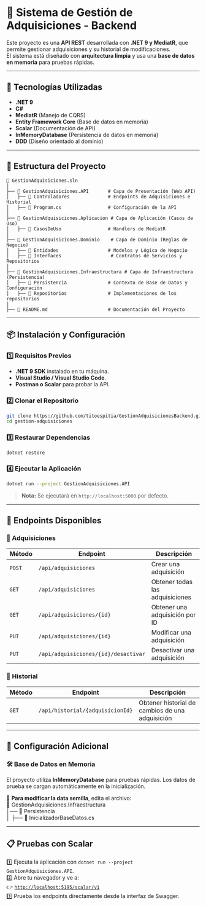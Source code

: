 # 📌 Sistema de Gestión de Adquisiciones - Backend

Este proyecto es una **API REST** desarrollada con **.NET 9 y MediatR**, que permite gestionar adquisiciones y su historial de modificaciones.  
El sistema está diseñado con **arquitectura limpia** y usa una **base de datos en memoria** para pruebas rápidas.

---

## 🚀 Tecnologías Utilizadas
- **.NET 9**
- **C#**
- **MediatR** (Manejo de CQRS)
- **Entity Framework Core** (Base de datos en memoria)
- **Scalar** (Documentación de API)
- **InMemoryDatabase** (Persistencia de datos en memoria)
- **DDD** (Diseño orientado al dominio)

---

## 📂 Estructura del Proyecto
```
📂 GestionAdquisiciones.sln
│
├── 📂 GestionAdquisiciones.API       # Capa de Presentación (Web API)
│   ├── 📂 Controladores              # Endpoints de Adquisiciones e Historial
│   ├── 📄 Program.cs                 # Configuración de la API
│
├── 📂 GestionAdquisiciones.Aplicacion # Capa de Aplicación (Casos de Uso)
│   ├── 📂 CasosDeUso                 # Handlers de MediatR
│
├── 📂 GestionAdquisiciones.Dominio    # Capa de Dominio (Reglas de Negocio)
│   ├── 📂 Entidades                  # Modelos y Lógica de Negocio
│   ├── 📂 Interfaces                  # Contratos de Servicios y Repositorios
│
├── 📂 GestionAdquisiciones.Infraestructura # Capa de Infraestructura (Persistencia)
│   ├── 📂 Persistencia               # Contexto de Base de Datos y Configuración
│   ├── 📂 Repositorios               # Implementaciones de los repositorios
│
├── 📄 README.md                      # Documentación del Proyecto
```
---

## 📦 Instalación y Configuración

### **1️⃣ Requisitos Previos**
- **.NET 9 SDK** instalado en tu máquina.
- **Visual Studio / Visual Studio Code**.
- **Postman o Scalar** para probar la API.

### **2️⃣ Clonar el Repositorio**
```sh
git clone https://github.com/titoespitia/GestionAdquisicionesBackend.git
cd gestion-adquisiciones
```

### **3️⃣ Restaurar Dependencias**
```sh
dotnet restore
```

### **4️⃣ Ejecutar la Aplicación**
```sh
dotnet run --project GestionAdquisiciones.API
```

> **Nota:** Se ejecutará en `http://localhost:5000` por defecto.

---

## 📖 Endpoints Disponibles
### **🔹 Adquisiciones**
| Método  | Endpoint                     | Descripción |
|---------|------------------------------|-------------|
| `POST`  | `/api/adquisiciones`         | Crear una adquisición |
| `GET`   | `/api/adquisiciones`         | Obtener todas las adquisiciones |
| `GET`   | `/api/adquisiciones/{id}`    | Obtener una adquisición por ID |
| `PUT`   | `/api/adquisiciones/{id}`    | Modificar una adquisición |
| `PUT`| `/api/adquisiciones/{id}/desactivar`    | Desactivar una adquisición |

### **🔹 Historial**
| Método  | Endpoint                          | Descripción |
|---------|-----------------------------------|-------------|
| `GET`   | `/api/historial/{adquisicionId}` | Obtener historial de cambios de una adquisición |

---

## 🔧 Configuración Adicional
### **🛠️ Base de Datos en Memoria**
El proyecto utiliza **InMemoryDatabase** para pruebas rápidas. Los datos de prueba se cargan automáticamente en la inicialización.

📌 **Para modificar la data semilla**, edita el archivo:  
📂 GestionAdquisiciones.Infraestructura  
│── 📂 Persistencia  
│   ├── 📄 InicializadorBaseDatos.cs  

---

## 📋 Pruebas con Scalar
1️⃣ Ejecuta la aplicación con `dotnet run --project GestionAdquisiciones.API`.  
2️⃣ Abre tu navegador y ve a:  
   👉 [`http://localhost:5195/scalar/v1`](http://localhost:5195/scalar/v1)  
3️⃣ Prueba los endpoints directamente desde la interfaz de Swagger.
